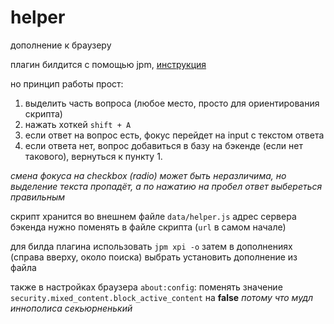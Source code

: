 # helper
дополнение к браузеру

плагин билдится с помощью jpm,
[инструкция](https://developer.mozilla.org/en-US/Add-ons/SDK/Tools/jpm#Installation)

но принцип работы прост:

1. выделить часть вопроса (любое место, просто для ориентирования скрипта)
2. нажать хоткей `shift + A` 
3. если ответ на вопрос есть, фокус перейдет на input с текстом ответа
4. если ответа нет, вопрос добавиться в базу на бэкенде (если нет такового), вернуться к пункту 1.

*смена фокуса на checkbox (radio) может быть неразличима, но выделение текста пропадёт, а по нажатию на пробел ответ выбереться правильным* 

скрипт хранится во внешнем файле `data/helper.js`
адрес сервера бэкенда нужно поменять в файле скрипта (`url` в самом начале)

для билда плагина использовать `jpm xpi -o`
затем в дополнениях (справа вверху, около поиска) выбрать установить дополнение из файла 

также в настройках браузера `about:config`:
поменять значение `security.mixed_content.block_active_content` на **false**
*потому что мудл иннополиса секьюрненький*

